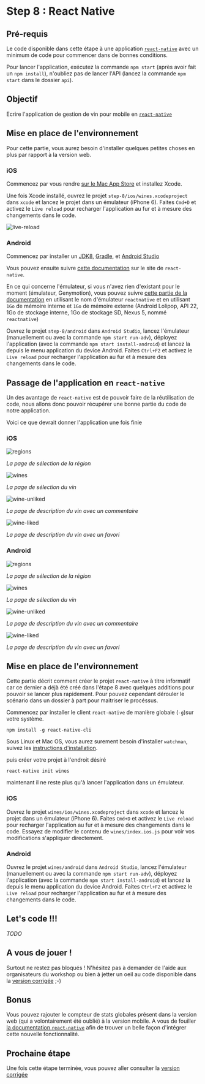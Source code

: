 # Step 8 : React Native

## Pré-requis

Le code disponible dans cette étape à une application [`react-native`](https://facebook.github.io/react-native) avec un minimum de code pour commencer dans de bonnes conditions.

Pour lancer l'application, exécutez la commande `npm start` (après avoir fait un `npm install`), n'oubliez pas de lancer l'API (lancez la commande `npm start` dans le dossier `api`).

## Objectif

Ecrire l'application de gestion de vin pour mobile en [`react-native`](https://facebook.github.io/react-native)

## Mise en place de l'environnement

Pour cette partie, vous aurez besoin d'installer quelques petites choses en plus par rapport à la version web.

### iOS

Commencez par vous rendre [sur le Mac App Store](https://itunes.apple.com/fr/app/xcode/id497799835?mt=12) et installez Xcode.

Une fois Xcode installé, ouvrez le projet `step-8/ios/wines.xcodeproject` dans `xcode` et lancez le projet dans un émulateur (iPhone 6). Faites `Cmd+D` et activez le `Live reload` pour recharger l'application au fur et à mesure des changements dans le code.

![live-reload](./live-reload.png)

### Android

Commencez par installer un [JDK8](http://www.oracle.com/technetwork/java/javase/downloads/jdk8-downloads-2133151.html), [Gradle](http://gradle.org/gradle-download/), et [Android Studio](http://developer.android.com/sdk/index.html)

Vous pouvez ensuite suivre [cette documentation](https://facebook.github.io/react-native/docs/android-setup.html#content) sur le site de `react-native`.

En ce qui concerne l'émulateur, si vous n'avez rien d'existant pour le moment (émulateur, Genymotion), vous pouvez suivre [cette partie de la documentation](https://facebook.github.io/react-native/docs/android-setup.html#alternative-create-a-stock-google-emulator) en utilisant le nom d'émulateur `reactnative` et en utilisant `1Go` de mémoire interne et `1Go` de mémoire externe (Android Lolipop, API 22, 1Go de stockage interne, 1Go de stockage SD, Nexus 5, nommé `reactnative`)

Ouvrez le projet `step-8/android` dans `Android Studio`, lancez l'émulateur (manuellement ou avec la commande `npm start run-adv`), déployez l'application (avec la commande `npm start install-android`) et lancez la depuis le menu application du device Android. Faites `Ctrl+F2` et activez le `Live reload` pour recharger l'application au fur et à mesure des changements dans le code.

## Passage de l'application en `react-native`

Un des avantage de `react-native` est de pouvoir faire de la réutilisation de code, nous allons donc pouvoir récupérer une bonne partie du code de notre application.

Voici ce que devrait donner l'application une fois finie

### iOS

![regions](./regions-ios.png)

*La page de sélection de la région*

![wines](./wines-ios.png)

*La page de sélection du vin*

![wine-unliked](./wine-unliked-ios.png)

*La page de description du vin avec un commentaire*

![wine-liked](./wine-liked-ios.png)

*La page de description du vin avec un favori*

### Android

![regions](./regions-android.png)

*La page de sélection de la région*

![wines](./wines-android.png)

*La page de sélection du vin*

![wine-unliked](./wine-unliked-android.png)

*La page de description du vin avec un commentaire*

![wine-liked](./wine-liked-android.png)

*La page de description du vin avec un favori*

## Mise en place de l'environnement

Cette partie décrit comment créer le projet `react-native` à titre informatif car ce dernier a déjà été créé dans l'étape 8 avec quelques additions pour pouvoir se lancer plus rapidement. Pour pouvez cependant dérouler le scénario dans un dossier à part pour maitriser le procéssus.

Commencez par installer le client `react-native` de manière globale (`-g`)sur votre système.

```
npm install -g react-native-cli
```

Sous Linux et Mac OS, vous aurez surement besoin d'installer `watchman`, suivez les [instructions d'installation](https://facebook.github.io/watchman/docs/install.html).

puis créer votre projet à l'endroit désiré

```
react-native init wines
```

maintenant il ne reste plus qu'à lancer l'application dans un émulateur.

### iOS

Ouvrez le projet `wines/ios/wines.xcodeproject` dans `xcode` et lancez le projet dans un émulateur (iPhone 6). Faites `Cmd+D` et activez le `Live reload` pour recharger l'application au fur et à mesure des changements dans le code. Essayez de modifier le contenu de `wines/index.ios.js` pour voir vos modifications s'appliquer directement.

### Android

Ouvrez le projet `wines/android` dans `Android Studio`, lancez l'émulateur (manuellement ou avec la commande `npm start run-adv`), déployez l'application (avec la commande `npm start install-android`) et lancez la depuis le menu application du device Android. Faites `Ctrl+F2` et activez le `Live reload` pour recharger l'application au fur et à mesure des changements dans le code.

## Let's code !!!

*TODO*

## A vous de jouer !

Surtout ne restez pas bloqués ! N'hésitez pas à demander de l'aide aux organisateurs du workshop ou bien à jetter un oeil au code disponible dans la [version corrigée](../step-8-done) ;-)

## Bonus

Vous pouvez rajouter le compteur de stats globales présent dans la version web (qui a volontairement été oublié) à la version mobile. A vous de fouiller [la documentation `react-native`](https://facebook.github.io/react-native/docs/getting-started.html) afin de trouver un belle façon d'intégrer cette nouvelle fonctionnalité.


## Prochaine étape

Une fois cette étape terminée, vous pouvez aller consulter la [version corrigée](../step-8-done)
